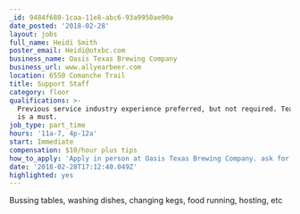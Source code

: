 ```yaml
---
_id: 9484f680-1caa-11e8-abc6-93a9950ae90a
date_posted: '2018-02-28'
layout: jobs
full_name: Heidi Smith
poster_email: Heidi@otxbc.com
business_name: Oasis Texas Brewing Company
business_url: www.allyearbeer.com
location: 6550 Comanche Trail
title: Support Staff
category: floor
qualifications: >-
  Previous service industry experience preferred, but not required. Team player
  is a must.
job_type: part_time
hours: '11a-7, 4p-12a'
start: Immediate
compensation: $10/hour plus tips
how_to_apply: 'Apply in person at Oasis Texas Brewing Company. ask for Alan, Heidi, or Meg.'
date: '2018-02-28T17:12:40.049Z'
highlighted: yes
---
```

Bussing tables, washing dishes, changing kegs, food running, hosting, etc
